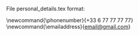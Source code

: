 File personal_details.tex format:

\newcommand{\phonenumber}{+33 6 77 77 77 77}
\newcommand{\emailaddress}{email@gmail.com}
